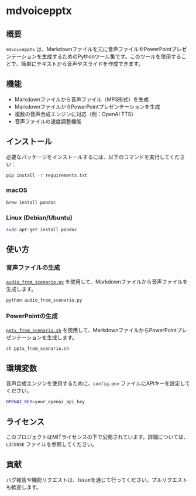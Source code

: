 # mdvoicepptx

## 概要
`mdvoicepptx` は、Markdownファイルを元に音声ファイルやPowerPointプレゼンテーションを生成するためのPythonツール集です。このツールを使用することで、簡単にテキストから音声やスライドを作成できます。

## 機能
- Markdownファイルから音声ファイル（MP3形式）を生成
- MarkdownファイルからPowerPointプレゼンテーションを生成
- 複数の音声合成エンジンに対応（例：OpenAI TTS）
- 音声ファイルの速度調整機能

## インストール
必要なパッケージをインストールするには、以下のコマンドを実行してください：

```sh
pip install -r requirements.txt
```

### macOS

```sh
brew install pandoc
```

### Linux (Debian/Ubuntu)

```sh
sudo apt-get install pandoc
```


## 使い方

### 音声ファイルの生成
[`audio_from_scenario.py`](audio_from_scenario.py ) を使用して、Markdownファイルから音声ファイルを生成します。

```sh
python audio_from_scenario.py
```


### PowerPointの生成
[`pptx_from_scenario.sh`](pptx_from_scenario.sh ) を使用して、MarkdownファイルからPowerPointプレゼンテーションを生成します。

```sh
sh pptx_from_scenario.sh
```


## 環境変数
音声合成エンジンを使用するために、`config.env` ファイルにAPIキーを設定してください。

```sh
OPENAI_KEY=your_openai_api_key
```


## ライセンス
このプロジェクトはMITライセンスの下で公開されています。詳細については、`LICENSE` ファイルを参照してください。

## 貢献
バグ報告や機能リクエストは、Issueを通じて行ってください。プルリクエストも歓迎します。

